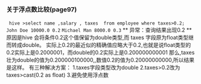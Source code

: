 ### 关于浮点数比较(page97)
``` hive >select name ,salary , taxes  from employee where taxes>0.2;``` 
   ``` John Doe 10000.0 0.2```
   ``` Michael Man 8000.0 0.3 ```
** 异常：查询结果出现0.2 **
原因是hive 会将条件0.2这个值保留为double类型,而 taxes 字段原为float类型继而转成double。
实际上0.2的最近似的精确值应略大于0.2,也就是说float类型的0.2实际上是0.2000001，而double的0.2实际上是0.200000000001
那么,taxes壮为double的值为0.200000100000,,数值0.2的值为0.20000000000,所以结果是这样。
有三种解决方案：
1.taxes字段类型改为double
2.taxes>0.2改为taxes>cast(0.2 as float)
3.避免使用浮点数

